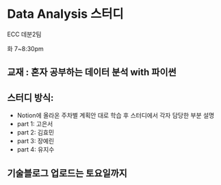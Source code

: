 # Data Analysis 스터디 

ECC 데분2팀

화 7~8:30pm


## 교재 : 혼자 공부하는 데이터 분석 with 파이썬


## 스터디 방식: 
- Notion에 올라온 주차별 계획안 대로 학습 후 스터디에서 각자 담당한 부분 설명
- part 1: 고은서
- part 2: 김효민
- part 3: 장예린
- part 4: 유지수

## 기술블로그 업로드는 토요일까지
